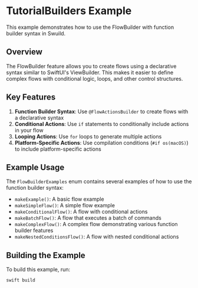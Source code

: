 # TutorialBuilders Example

This example demonstrates how to use the FlowBuilder with function builder syntax in Swuild.

## Overview

The FlowBuilder feature allows you to create flows using a declarative syntax similar to SwiftUI's ViewBuilder. This makes it easier to define complex flows with conditional logic, loops, and other control structures.

## Key Features

1. **Function Builder Syntax**: Use `@FlowActionsBuilder` to create flows with a declarative syntax
2. **Conditional Actions**: Use `if` statements to conditionally include actions in your flow
3. **Looping Actions**: Use `for` loops to generate multiple actions
4. **Platform-Specific Actions**: Use compilation conditions (`#if os(macOS)`) to include platform-specific actions

## Example Usage

The `FlowBuilderExamples` enum contains several examples of how to use the function builder syntax:

- `makeExample()`: A basic flow example
- `makeSimpleFlow()`: A simple flow example
- `makeConditionalFlow()`: A flow with conditional actions
- `makeBatchFlow()`: A flow that executes a batch of commands
- `makeComplexFlow()`: A complex flow demonstrating various function builder features
- `makeNestedConditionsFlow()`: A flow with nested conditional actions

## Building the Example

To build this example, run:

```bash
swift build
```

